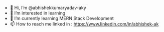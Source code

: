 - 👋 Hi, I’m @abhishekkumaryadav-aky
- 👀 I’m interested in learning
- 🌱 I’m currently learning MERN Stack Development
- 📫 How to reach me linked in : https://www.linkedin.com/in/abhishek-ak

<!---
abhishekkumaryadav-aky/abhishekkumaryadav-aky is a ✨ special ✨ repository because its `README.md` (this file) appears on your GitHub profile.
You can click the Preview link to take a look at your changes.
--->
